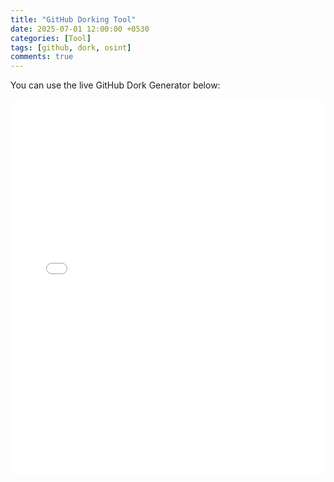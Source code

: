```yaml
---
title: "GitHub Dorking Tool"
date: 2025-07-01 12:00:00 +0530
categories: [Tool]
tags: [github, dork, osint]
comments: true
---
```


You can use the live GitHub Dork Generator below:

<iframe src="/assets/github-dork.html" width="100%" height="600" style="border:none;"></iframe>
